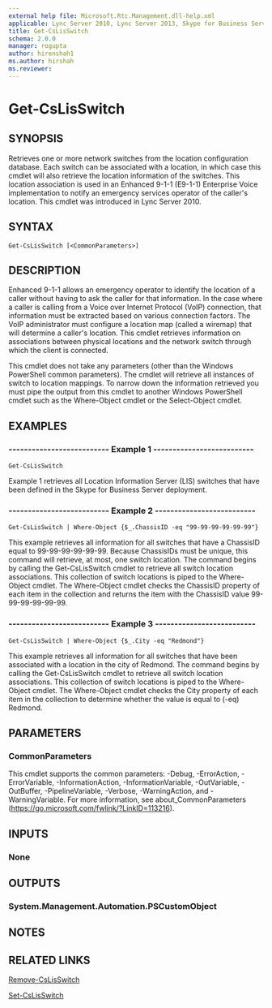 ```yaml
---
external help file: Microsoft.Rtc.Management.dll-help.xml
applicable: Lync Server 2010, Lync Server 2013, Skype for Business Server 2015, Skype for Business Server 2019
title: Get-CsLisSwitch
schema: 2.0.0
manager: rogupta
author: hirenshah1
ms.author: hirshah
ms.reviewer:
---
```


# Get-CsLisSwitch

## SYNOPSIS
Retrieves one or more network switches from the location configuration database.
Each switch can be associated with a location, in which case this cmdlet will also retrieve the location information of the switches.
This location association is used in an Enhanced 9-1-1 (E9-1-1) Enterprise Voice implementation to notify an emergency services operator of the caller's location.
This cmdlet was introduced in Lync Server 2010.


## SYNTAX

```
Get-CsLisSwitch [<CommonParameters>]
```

## DESCRIPTION
Enhanced 9-1-1 allows an emergency operator to identify the location of a caller without having to ask the caller for that information.
In the case where a caller is calling from a Voice over Internet Protocol (VoIP) connection, that information must be extracted based on various connection factors.
The VoIP administrator must configure a location map (called a wiremap) that will determine a caller's location.
This cmdlet retrieves information on associations between physical locations and the network switch through which the client is connected.

This cmdlet does not take any parameters (other than the Windows PowerShell common parameters).
The cmdlet will retrieve all instances of switch to location mappings.
To narrow down the information retrieved you must pipe the output from this cmdlet to another Windows PowerShell cmdlet such as the Where-Object cmdlet or the Select-Object cmdlet.


## EXAMPLES

### -------------------------- Example 1 --------------------------
```
Get-CsLisSwitch
```

Example 1 retrieves all Location Information Server (LIS) switches that have been defined in the Skype for Business Server deployment.

### -------------------------- Example 2 --------------------------
```
Get-CsLisSwitch | Where-Object {$_.ChassisID -eq "99-99-99-99-99-99"}
```

This example retrieves all information for all switches that have a ChassisID equal to 99-99-99-99-99-99.
Because ChassisIDs must be unique, this command will retrieve, at most, one switch location.
The command begins by calling the Get-CsLisSwitch cmdlet to retrieve all switch location associations.
This collection of switch locations is piped to the Where-Object cmdlet.
The Where-Object cmdlet checks the ChassisID property of each item in the collection and returns the item with the ChassisID value 99-99-99-99-99-99.

### -------------------------- Example 3 --------------------------
```
Get-CsLisSwitch | Where-Object {$_.City -eq "Redmond"}
```

This example retrieves all information for all switches that have been associated with a location in the city of Redmond.
The command begins by calling the Get-CsLisSwitch cmdlet to retrieve all switch location associations.
This collection of switch locations is piped to the Where-Object cmdlet.
The Where-Object cmdlet checks the City property of each item in the collection to determine whether the value is equal to (-eq) Redmond.


## PARAMETERS

### CommonParameters
This cmdlet supports the common parameters: -Debug, -ErrorAction, -ErrorVariable, -InformationAction, -InformationVariable, -OutVariable, -OutBuffer, -PipelineVariable, -Verbose, -WarningAction, and -WarningVariable. For more information, see about_CommonParameters (https://go.microsoft.com/fwlink/?LinkID=113216).


## INPUTS

### None


## OUTPUTS

### System.Management.Automation.PSCustomObject


## NOTES


## RELATED LINKS

[Remove-CsLisSwitch](Remove-CsLisSwitch.md)

[Set-CsLisSwitch](Set-CsLisSwitch.md)

